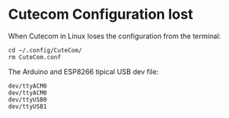 Cutecom Configuration lost
==========================

When Cutecom in Linux loses the configuration from the terminal:

```
cd ~/.config/CuteCom/
rm CuteCom.conf
```

The Arduino and ESP8266 tipical USB dev file:

```
dev/ttyACM0
dev/ttyACM0
dev/ttyUSB0
dev/ttyUSB1
```
